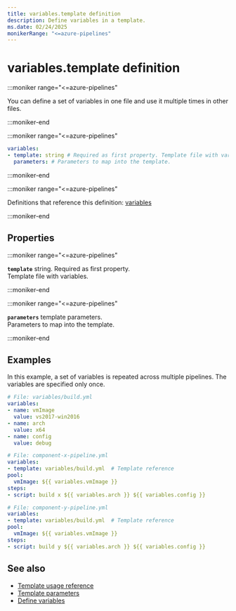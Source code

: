 ```yaml
---
title: variables.template definition
description: Define variables in a template.
ms.date: 02/24/2025
monikerRange: "<=azure-pipelines"
---
```


# variables.template definition

<!-- :::description::: -->
:::moniker range="<=azure-pipelines"

<!-- :::editable-content name="description"::: -->
You can define a set of variables in one file and use it multiple times in other files.
<!-- :::editable-content-end::: -->

:::moniker-end
<!-- :::description-end::: -->

<!-- :::syntax::: -->
:::moniker range="<=azure-pipelines"

```yaml
variables:
- template: string # Required as first property. Template file with variables.
  parameters: # Parameters to map into the template.
```

:::moniker-end
<!-- :::syntax-end::: -->

<!-- :::parents::: -->
:::moniker range="<=azure-pipelines"

Definitions that reference this definition: [variables](variables.md)

:::moniker-end
<!-- :::parents-end::: -->

## Properties

<!-- :::properties::: -->
<!-- :::item name="template"::: -->
:::moniker range="<=azure-pipelines"

**`template`** string. Required as first property.<br><!-- :::editable-content name="propDescription"::: -->
Template file with variables.
<!-- :::editable-content-end::: -->

:::moniker-end
<!-- :::item-end::: -->
<!-- :::item name="parameters"::: -->
:::moniker range="<=azure-pipelines"

**`parameters`** template parameters.<br><!-- :::editable-content name="propDescription"::: -->
Parameters to map into the template.
<!-- :::editable-content-end::: -->

:::moniker-end
<!-- :::item-end::: -->
<!-- :::properties-end::: -->

<!-- :::remarks::: -->
<!-- :::editable-content name="remarks"::: -->
<!-- :::editable-content-end::: -->
<!-- :::remarks-end::: -->

<!-- :::examples::: -->
<!-- :::editable-content name="examples"::: -->
## Examples

In this example, a set of variables is repeated across multiple pipelines.
The variables are specified only once.

```yaml
# File: variables/build.yml
variables:
- name: vmImage
  value: vs2017-win2016
- name: arch
  value: x64
- name: config
  value: debug
```

```yaml
# File: component-x-pipeline.yml
variables:
- template: variables/build.yml  # Template reference
pool:
  vmImage: ${{ variables.vmImage }}
steps:
- script: build x ${{ variables.arch }} ${{ variables.config }}
```

```yaml
# File: component-y-pipeline.yml
variables:
- template: variables/build.yml  # Template reference
pool:
  vmImage: ${{ variables.vmImage }}
steps:
- script: build y ${{ variables.arch }} ${{ variables.config }}
```
<!-- :::editable-content-end::: -->
<!-- :::examples-end::: -->

<!-- :::see-also::: -->
<!-- :::editable-content name="seeAlso"::: -->
## See also

- [Template usage reference](/azure/devops/pipelines/process/templates)
- [Template parameters](/azure/devops/pipelines/process/template-parameters)
- [Define variables](/azure/devops/pipelines/process/variables)
<!-- :::editable-content-end::: -->
<!-- :::see-also-end::: -->